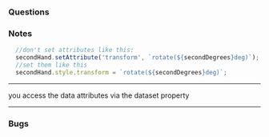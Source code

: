 ### Questions

### Notes

```javascript
  //don't set attributes like this:
  secondHand.setAttribute('transform', `rotate(${secondDegrees}deg)`);
  //set them like this
  secondHand.style.transform = `rotate(${secondDegrees}deg)`;
```

----

you access the data attributes via the dataset property

----



### Bugs

